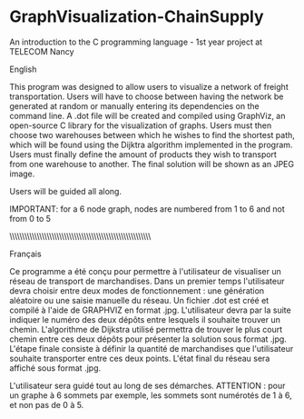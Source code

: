 # GraphVisualization-ChainSupply
An introduction to the C programming language - 1st year project at TELECOM Nancy


English

This program was designed to allow users to visualize a network of freight transportation.
Users will have to choose between having the network be generated at random or manually entering its dependencies on the command line.
A .dot file will be created and compiled using GraphViz, an open-source C library for the visualization of graphs.
Users must then choose two warehouses between which he wishes to find the shortest path, which will be found using the Dijktra algorithm implemented in the program.
Users must finally define the amount of products they wish to transport from one warehouse to another.
The final solution will be shown as an JPEG image.

Users will be guided all along.

IMPORTANT: for a 6 node graph, nodes are numbered from 1 to 6 and not from 0 to 5

\\\\\\\\\\\\\\\\\\\\\\\\\\\\\\\\\\\\\\\\\\\\\\\\\\\\\\\\\\\\\\\\\\\\\\\\\\\\\\\\\\\\\\\\\\\\\\\\\\\\\\\\\\\\\\\\\\

Français

Ce programme a été conçu pour permettre à l'utilisateur de visualiser un réseau de transport de marchandises.
Dans un premier temps l'utilisateur devra choisir entre deux modes de fonctionnement : une génération aléatoire ou une saisie manuelle du réseau.
Un fichier .dot est créé et compilé à l'aide de GRAPHVIZ en format .jpg.
L'utilisateur devra par la suite indiquer le numéro des deux dépôts entre lesquels il souhaite trouver un chemin. L'algorithme de Dijkstra utilisé permettra de trouver le plus court chemin entre ces deux dépôts pour présenter la solution sous format .jpg.
L'étape finale consiste à définir la quantité de marchandises que l'utilisateur souhaite transporter entre ces deux points. L'état final du réseau sera affiché sous format .jpg.

L'utilisateur sera guidé tout au long de ses démarches. 
ATTENTION : pour un graphe à 6 sommets par exemple, les sommets sont numérotés de 1 à 6, et non pas de 0 à 5.
